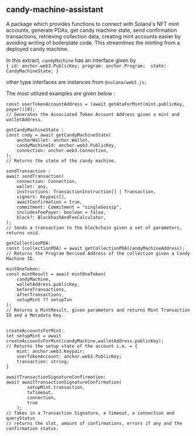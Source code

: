 ## candy-machine-assistant

A package which provides functions to connect with Solana's NFT mint accounts, generate PDAs, get candy machine state, send confirmation transactions, retrieving collection data, creating mint accounts easier by avoiding writing of boilerplate code. 
This streamlines the minting from a deployed candy machine.

In this extract, 
```candyMachine``` has an interface given by  
    ```{
        id: anchor.web3.PublicKey;
        program: anchor.Program; 
        state: CandyMachineState;
    }```

other type interfaces are instances from ```@solana/web3.js;```

The most utilized examples are given below :

```getAtaForMint :
const userTokenAccountAddress = (await getAtaForMint(mint.publicKey, payer))[0];
// Generates the Associated Token Account Address given a mint and walletAddress.

getCandyMachineState :
const cndy = await getCandyMachineState(
    anchorWallet: anchor.Wallet,
	candyMachineId: anchor.web3.PublicKey,
	connection: anchor.web3.Connection,
);
// Returns the state of the candy machine.
    
sendTransaction :
await sendTransaction(
    connection: Connection,
	wallet: any,
	instructions: TransactionInstruction[] | Transaction,
	signers: Keypair[],
	awaitConfirmation = true,
	commitment: Commitment = "singleGossip",
	includesFeePayer: boolean = false,
	block?: BlockhashAndFeeCalculator,
);
// Sends a transaction to the blockchain given a set of parameters, returns void.

getCollectionPDA:
const [collectionPDA] = await getCollectionPDA(candyMachineAddress);
// Returns the Program Derived Address of the collection given a Candy Machine ID.

mintOneToken:
const mintResult = await mintOneToken(
    candyMachine,
    walletAddress.publicKey,
    beforeTransactions,
    afterTransactions,
    setupMint ?? setupTxn
);
// Returns a MintResult, given parameters and returns Mint Transaction ID and a Metadata Key.


createAccountsForMint:
let setupMint = await createAccountsForMint(candyMachine,walletAddress.publicKey);
// Returns the setup state of the account i.e. = {
    mint: anchor.web3.Keypair;
    userTokenAccount: anchor.web3.PublicKey;
    transaction: string;
}

awaitTransactionSignatureConfirmation:
await awaitTransactionSignatureConfirmation(
        setupMint.transaction,
        txTimeout,
        connection,
        true
    );
// Takes in a Transaction Signature, a timeout, a connection and queryStatus 
// returns the slot, amount of confirmations, errors if any and the confirmation status.

```
